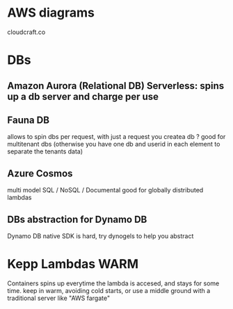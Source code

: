 # AWS diagrams

cloudcraft.co

# DBs

## Amazon Aurora (Relational DB) Serverless: spins up a db server and charge per use

## Fauna DB

allows to spin dbs per request, with just a request you createa db ?
good for multitenant dbs (otherwise you have one db and userid in each element to separate the tenants data)

## Azure Cosmos

multi model SQL / NoSQL / Documental
good for globally distributed lambdas

## DBs abstraction for Dynamo DB

Dynamo DB native SDK is hard, try dynogels to help you abstract

# Kepp Lambdas WARM

Containers spins up everytime the lambda is accesed, and stays for some time.
keep in warm, avoiding cold starts,
or use a middle ground with a traditional server like "AWS fargate"
